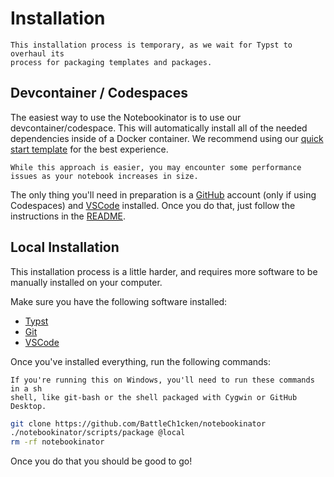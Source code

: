# Installation

```admonish warning
This installation process is temporary, as we wait for Typst to overhaul its
process for packaging templates and packages.
```

## Devcontainer / Codespaces

The easiest way to use the Notebookinator is to use our devcontainer/codespace. This will automatically install all of the needed dependencies inside of a Docker container. We recommend using our [quick start template](https://github.com/The-Notebookinator/quick-start-template) for the best experience.

```admonish warning
While this approach is easier, you may encounter some performance issues as your notebook increases in size.
```

The only thing you'll need in preparation is a [GitHub](https://github.com/) account (only if using Codespaces) and [VSCode](https://code.visualstudio.com/) installed. Once you do that, just follow the instructions in the [README](https://github.com/The-Notebookinator/quick-start-template).

## Local Installation

This installation process is a little harder, and requires more software to be manually installed on your computer.

Make sure you have the following software installed:

- [Typst](https://github.com/typst/typst?tab=readme-ov-file#installation)
- [Git](https://git-scm.com/downloads)
- [VSCode](https://code.visualstudio.com/)

Once you've installed everything, run the following commands:

```admonish info
If you're running this on Windows, you'll need to run these commands in a sh
shell, like git-bash or the shell packaged with Cygwin or GitHub Desktop.
```

```bash
git clone https://github.com/BattleCh1cken/notebookinator
./notebookinator/scripts/package @local
rm -rf notebookinator
```

Once you do that you should be good to go!
